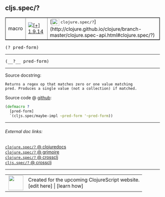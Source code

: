 ## cljs.spec/?



 <table border="1">
<tr>
<td>macro</td>
<td><a href="https://github.com/cljsinfo/cljs-api-docs/tree/1.9.14"><img valign="middle" alt="[+] 1.9.14" title="Added in 1.9.14" src="https://img.shields.io/badge/+-1.9.14-lightgrey.svg"></a> </td>
<td>
[<img height="24px" valign="middle" src="http://i.imgur.com/1GjPKvB.png"> <samp>clojure.spec/?</samp>](http://clojure.github.io/clojure/branch-master/clojure.spec-api.html#clojure.spec/?)
</td>
</tr>
</table>

<samp>(? pred-form)</samp><br>

---

 <samp>
(__?__ pred-form)<br>
</samp>

---





Source docstring:

```
Returns a regex op that matches zero or one value matching
pred. Produces a single value (not a collection) if matched.
```


Source code @ [github]():

```clj
(defmacro ?
  [pred-form]
  `(cljs.spec/maybe-impl ~pred-form '~pred-form))
```

<!--
Repo - tag - source tree - lines:

 <pre>

</pre>

-->

---



###### External doc links:

[`clojure.spec/?` @ clojuredocs](http://clojuredocs.org/clojure.spec/_q)<br>
[`clojure.spec/?` @ grimoire](http://conj.io/store/v1/org.clojure/clojure/1.7.0-beta3/clj/clojure.spec/%3F/)<br>
[`clojure.spec/?` @ crossclj](http://crossclj.info/fun/clojure.spec/%3F.html)<br>
[`cljs.spec/?` @ crossclj](http://crossclj.info/fun/cljs.spec/%3F.html)<br>

---

 <table>
<tr><td>
<img valign="middle" align="right" width="48px" src="http://i.imgur.com/Hi20huC.png">
</td><td>
Created for the upcoming ClojureScript website.<br>
[edit here] | [learn how]
</td></tr></table>

[edit here]:https://github.com/cljsinfo/cljs-api-docs/blob/master/cljsdoc/cljs.spec/QMARK.cljsdoc
[learn how]:https://github.com/cljsinfo/cljs-api-docs/wiki/cljsdoc-files

<!--

This information was too distracting to show to readers, but I'll leave it
commented here since it is helpful to:

- pretty-print the data used to generate this document
- and show how to retrieve that data



The API data for this symbol:

```clj
{:ns "cljs.spec",
 :name "?",
 :signature ["[pred-form]"],
 :name-encode "QMARK",
 :history [["+" "1.9.14"]],
 :type "macro",
 :clj-equiv {:full-name "clojure.spec/?",
             :url "http://clojure.github.io/clojure/branch-master/clojure.spec-api.html#clojure.spec/?"},
 :full-name-encode "cljs.spec/QMARK",
 :source {:code "(defmacro ?\n  [pred-form]\n  `(cljs.spec/maybe-impl ~pred-form '~pred-form))",
          :title "Source code",
          :repo "clojurescript",
          :tag "r1.9.36",
          :filename "src/main/cljs/cljs/spec.cljc",
          :lines [189 193],
          :url "https://github.com/clojure/clojurescript/blob/r1.9.36/src/main/cljs/cljs/spec.cljc#L189-L193"},
 :usage ["(? pred-form)"],
 :full-name "cljs.spec/?",
 :docstring "Returns a regex op that matches zero or one value matching\npred. Produces a single value (not a collection) if matched.",
 :cljsdoc-url "https://github.com/cljsinfo/cljs-api-docs/blob/master/cljsdoc/cljs.spec/QMARK.cljsdoc"}

```

Retrieve the API data for this symbol:

```clj
;; from Clojure REPL
(require '[clojure.edn :as edn])
(-> (slurp "https://raw.githubusercontent.com/cljsinfo/cljs-api-docs/catalog/cljs-api.edn")
    (edn/read-string)
    (get-in [:symbols "cljs.spec/?"]))
```

-->
